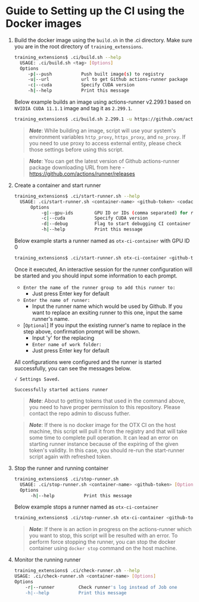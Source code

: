 # Guide to Setting up the CI using the Docker images

1. Build the docker image using the `build.sh` in the .ci directory.
   Make sure you are in the root directory of `training_extensions`.

   ```bash
   training_extensions$ .ci/build.sh --help
     USAGE: .ci/build.sh <tag> [Options]
     Options
        -p|--push           Push built image(s) to registry
        -u|--url            url to get Github actions-runner package
        -c|--cuda           Specify CUDA version
        -h|--help           Print this message
   ```

   Below example builds an image using actions-runner v2.299.1 based on `NVIDIA CUDA 11.1.1` image and tag it as `2.299.1`.

   ```bash
   training_extensions$ .ci/build.sh 2.299.1 -u https://github.com/actions/runner/releases/download/v2.299.1/actions-runner-linux-x64-2.299.1.tar.gz -c 11.1.1
   ```

   > **_Note_**: While building an image, script will use your system's environment variables `http_proxy`, `https_proxy`, and `no_proxy`. If you need to use proxy to access external entity, please check those settings before using this script.

   > **_Note_**: You can get the latest version of Github actions-runner package downloading URL from here - https://github.com/actions/runner/releases

1. Create a container and start runner

   ```bash
   training_extensions$ .ci/start-runner.sh --help
     USAGE: .ci/start-runner.sh <container-name> <github-token> <codacy-token> [Options]
         Options
             -g|--gpu-ids        GPU ID or IDs (comma separated) for runner or 'all'
             -c|--cuda           Specify CUDA version
             -d|--debug          Flag to start debugging CI container
             -h|--help           Print this message
   ```

   Below example starts a runner named as `otx-ci-container` with GPU ID 0

   ```bash
   training_extensions$ .ci/start-runner.sh otx-ci-container <github-token> <codacy-token> -g 0
   ```

   Once it executed, An interactive session for the runner configuration will be started and you should input some information to each prompt.

   - `Enter the name of the runner group to add this runner to:`
     - Just press Enter key for default
   - `Enter the name of runner:`
     - Input the runner name which would be used by Github. If you want to replace an exsiting runner to this one, input the same runner's name.
   - [`Optional`] If you input the existing runner's name to replace in the step above, confirmation prompt will be shown.
     - Input 'y' for the replacing
     - `Enter name of work folder:`
     - Just press Enter key for default

   All configurations were configured and the runner is started successfully, you can see the messages below.

   ```
   √ Settings Saved.

   Successfully started actions runner
   ```

   > **_Note_**: About to getting tokens that used in the command above, you need to have proper permission to this repository. Please contact the repo admin to discuss futher.

   > **_Note_**: If there is no docker image for the OTX CI on the host machine, this script will pull it from the registry and that will take some time to complete pull operation. It can lead an error on starting runner instance because of the expiring of the given token's validity. In this case, you should re-run the start-runner script again with refreshed token.

1. Stop the runner and running container

   ```bash
   training_extensions$ .ci/stop-runner.sh
     USAGE: .ci/stop-runner.sh <container-name> <github-token> [Options]
     Options
         -h|--help           Print this message
   ```

   Below example stops a runner named as `otx-ci-container`

   ```bash
   training_extensions$ .ci/stop-runner.sh otx-ci-container <github-token>
   ```

   > **_Note_**: If there is an action in progress on the actions-runner which you want to stop, this script will be resulted with an error. To perform force stopping the runner, you can stop the docker container using `docker stop` command on the host machine.

1. Monitor the running runner
   ```bash
   training_extensions$ .ci/check-runner.sh --help
   USAGE: .ci/check-runner.sh <container-name> [Options]
   Options
       -r|--runner         Check runner's log instead of Job one
       -h|--help           Print this message
   ```
